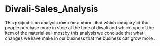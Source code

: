 # Diwali-Sales_Analysis
This project is an analysis done for a store , that which category of the people 
purchase more in store at the time of diwali and which type of the item of the 
material sell most by this analysis we conclude that what changes we have make in 
our business that the business can grow more .
